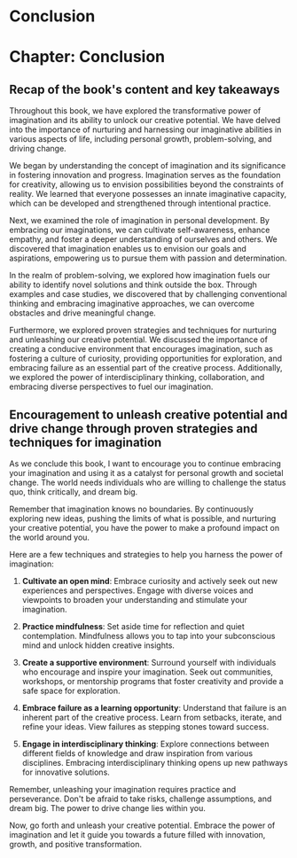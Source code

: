 # Conclusion

Chapter: Conclusion
===================

Recap of the book's content and key takeaways
---------------------------------------------

Throughout this book, we have explored the transformative power of imagination and its ability to unlock our creative potential. We have delved into the importance of nurturing and harnessing our imaginative abilities in various aspects of life, including personal growth, problem-solving, and driving change.

We began by understanding the concept of imagination and its significance in fostering innovation and progress. Imagination serves as the foundation for creativity, allowing us to envision possibilities beyond the constraints of reality. We learned that everyone possesses an innate imaginative capacity, which can be developed and strengthened through intentional practice.

Next, we examined the role of imagination in personal development. By embracing our imaginations, we can cultivate self-awareness, enhance empathy, and foster a deeper understanding of ourselves and others. We discovered that imagination enables us to envision our goals and aspirations, empowering us to pursue them with passion and determination.

In the realm of problem-solving, we explored how imagination fuels our ability to identify novel solutions and think outside the box. Through examples and case studies, we discovered that by challenging conventional thinking and embracing imaginative approaches, we can overcome obstacles and drive meaningful change.

Furthermore, we explored proven strategies and techniques for nurturing and unleashing our creative potential. We discussed the importance of creating a conducive environment that encourages imagination, such as fostering a culture of curiosity, providing opportunities for exploration, and embracing failure as an essential part of the creative process. Additionally, we explored the power of interdisciplinary thinking, collaboration, and embracing diverse perspectives to fuel our imagination.

Encouragement to unleash creative potential and drive change through proven strategies and techniques for imagination
---------------------------------------------------------------------------------------------------------------------

As we conclude this book, I want to encourage you to continue embracing your imagination and using it as a catalyst for personal growth and societal change. The world needs individuals who are willing to challenge the status quo, think critically, and dream big.

Remember that imagination knows no boundaries. By continuously exploring new ideas, pushing the limits of what is possible, and nurturing your creative potential, you have the power to make a profound impact on the world around you.

Here are a few techniques and strategies to help you harness the power of imagination:

1. **Cultivate an open mind**: Embrace curiosity and actively seek out new experiences and perspectives. Engage with diverse voices and viewpoints to broaden your understanding and stimulate your imagination.

2. **Practice mindfulness**: Set aside time for reflection and quiet contemplation. Mindfulness allows you to tap into your subconscious mind and unlock hidden creative insights.

3. **Create a supportive environment**: Surround yourself with individuals who encourage and inspire your imagination. Seek out communities, workshops, or mentorship programs that foster creativity and provide a safe space for exploration.

4. **Embrace failure as a learning opportunity**: Understand that failure is an inherent part of the creative process. Learn from setbacks, iterate, and refine your ideas. View failures as stepping stones toward success.

5. **Engage in interdisciplinary thinking**: Explore connections between different fields of knowledge and draw inspiration from various disciplines. Embracing interdisciplinary thinking opens up new pathways for innovative solutions.

Remember, unleashing your imagination requires practice and perseverance. Don't be afraid to take risks, challenge assumptions, and dream big. The power to drive change lies within you.

Now, go forth and unleash your creative potential. Embrace the power of imagination and let it guide you towards a future filled with innovation, growth, and positive transformation.